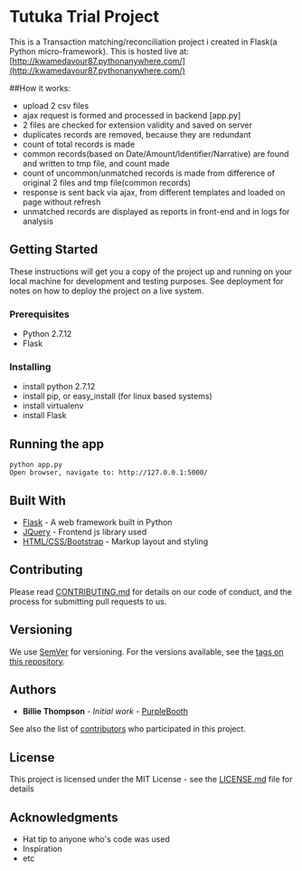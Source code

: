 # Tutuka Trial Project

This is a Transaction matching/reconciliation project i created in Flask(a Python micro-framework). This is hosted live at: 
[http://kwamedavour87.pythonanywhere.com/](http://kwamedavour87.pythonanywhere.com/)

##How it works:

 * upload 2 csv files
 * ajax request is formed and processed in backend [app.py]
 * 2 files are checked for extension validity and saved on server
 * duplicates records are removed, because they are redundant
 * count of total records is made
 * common records(based on Date/Amount/Identifier/Narrative) are found and written to tmp file, and count made
 * count of uncommon/unmatched records is made from difference of original 2 files and tmp file(common records)
 * response is sent back via ajax, from different templates and loaded on page without refresh
 * unmatched records are displayed as reports in front-end and in logs for analysis


## Getting Started

These instructions will get you a copy of the project up and running on your local machine for development and testing purposes. 
See deployment for notes on how to deploy the project on a live system.

### Prerequisites

* Python 2.7.12
* Flask

### Installing

* install python 2.7.12
* install pip, or easy_install (for linux based systems)
* install virtualenv
* install Flask

## Running the app

```
python app.py
Open browser, navigate to: http://127.0.0.1:5000/
```
## Built With

* [Flask](http://flask.pocoo.org/) - A web framework built in Python
* [JQuery](https://jquery.com/) - Frontend js library used
* [HTML/CSS/Bootstrap](http://getbootstrap.com/) - Markup layout and styling

## Contributing

Please read [CONTRIBUTING.md](https://gist.github.com/PurpleBooth/b24679402957c63ec426) for details on our code of conduct, and the process for submitting pull requests to us.

## Versioning

We use [SemVer](http://semver.org/) for versioning. For the versions available, see the [tags on this repository](https://github.com/your/project/tags). 

## Authors

* **Billie Thompson** - *Initial work* - [PurpleBooth](https://github.com/PurpleBooth)

See also the list of [contributors](https://github.com/your/project/contributors) who participated in this project.

## License

This project is licensed under the MIT License - see the [LICENSE.md](LICENSE.md) file for details

## Acknowledgments

* Hat tip to anyone who's code was used
* Inspiration
* etc
